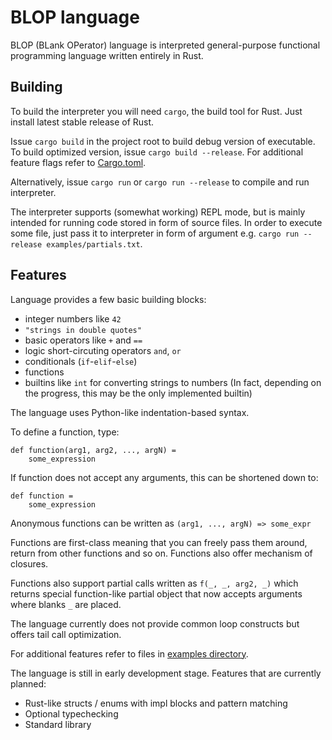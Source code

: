 # BLOP language

BLOP (BLank OPerator) language is interpreted general-purpose functional programming language written entirely in Rust.

## Building

To build the interpreter you will need `cargo`, the build tool for Rust. Just install latest stable release of Rust.

Issue `cargo build` in the project root to build debug version of executable. To build optimized version, issue `cargo build --release`. For additional feature flags refer to [Cargo.toml](Cargo.toml).

Alternatively, issue `cargo run` or `cargo run --release` to compile and run interpreter.

The interpreter supports (somewhat working) REPL mode, but is mainly intended for running code stored in form of source files. In order to execute some file, just pass it to interpreter in form of argument e.g. `cargo run --release examples/partials.txt`.

## Features

Language provides a few basic building blocks:

* integer numbers like `42`
* `"strings in double quotes"`
* basic operators like `+` and `==`
* logic short-circuting operators `and`, `or`
* conditionals (`if`-`elif`-`else`)
* functions
* builtins like `int` for converting strings to numbers (In fact, depending on the progress, this may be the only implemented builtin)

The language uses Python-like indentation-based syntax.

To define a function, type:
```
def function(arg1, arg2, ..., argN) =
    some_expression
```
If function does not accept any arguments, this can be shortened down to:
```
def function =
    some_expression
```
Anonymous functions can be written as `(arg1, ..., argN) => some_expr`


Functions are first-class meaning that you can freely pass them around, return from other functions and so on. Functions also offer mechanism of closures.

Functions also support partial calls written as `f(_, _, arg2, _)` which returns special function-like partial object that now accepts arguments where blanks `_` are placed.

The language currently does not provide common loop constructs but offers tail call optimization.

For additional features refer to files in [examples directory](examples).

The language is still in early development stage. Features that are currently planned:
* Rust-like structs / enums with impl blocks and pattern matching
* Optional typechecking
* Standard library
